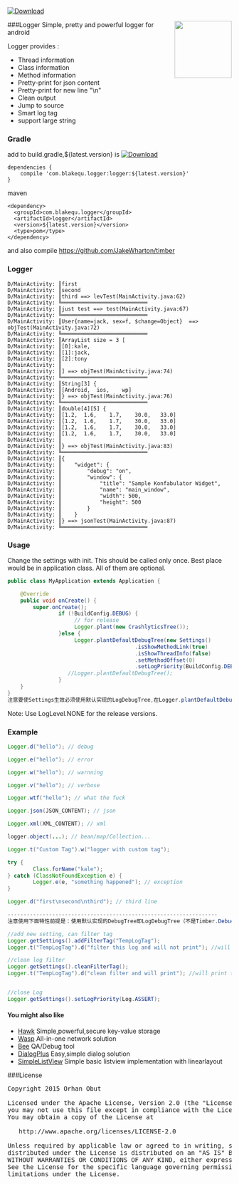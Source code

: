[![Download][bintray_svg]][bintray_url]

<img align="right" src='https://raw.githubusercontent.com/haodynasty/logger/master/images/logger-logo.png' width='128' height='128'/>

###Logger
Simple, pretty and powerful logger for android

Logger provides :
- Thread information
- Class information
- Method information
- Pretty-print for json content
- Pretty-print for new line "\n"
- Clean output
- Jump to source
- Smart log tag
- support large string  

### Gradle
add to build.gradle,${latest.version} is [![Download][bintray_svg]][bintray_url]
```
dependencies {
    compile 'com.blakequ.logger:logger:${latest.version}'
}
```
maven
```
<dependency>
  <groupId>com.blakequ.logger</groupId>
  <artifactId>logger</artifactId>
  <version>${latest.version}</version>
  <type>pom</type>
</dependency>
```

and also compile https://github.com/JakeWharton/timber

### Logger  
```
D/MainActivity: ║first
D/MainActivity: ║second
D/MainActivity: ║third ==> levTest(MainActivity.java:62)
D/MainActivity: ╚═══════════════════════════
D/MainActivity: ║just test ==> test(MainActivity.java:67)
D/MainActivity: ╚═══════════════════════════
D/MainActivity: ║User{name=jack, sex=f, $change=Object}  ==> objTest(MainActivity.java:72)
D/MainActivity: ╚═══════════════════════════
D/MainActivity: ║ArrayList size = 3 [
D/MainActivity: ║[0]:kale,
D/MainActivity: ║[1]:jack,
D/MainActivity: ║[2]:tony
D/MainActivity: ║
D/MainActivity: ║] ==> objTest(MainActivity.java:74)
D/MainActivity: ╚═══════════════════════════
D/MainActivity: ║String[3] {
D/MainActivity: ║[Android,	ios,	wp]
D/MainActivity: ║} ==> objTest(MainActivity.java:76)
D/MainActivity: ╚═══════════════════════════
D/MainActivity: ║double[4][5] {
D/MainActivity: ║[1.2,	1.6,	1.7,	30.0,	33.0]
D/MainActivity: ║[1.2,	1.6,	1.7,	30.0,	33.0]
D/MainActivity: ║[1.2,	1.6,	1.7,	30.0,	33.0]
D/MainActivity: ║[1.2,	1.6,	1.7,	30.0,	33.0]
D/MainActivity: ║
D/MainActivity: ║} ==> objTest(MainActivity.java:83)
D/MainActivity: ╚═══════════════════════════
D/MainActivity: ║{
D/MainActivity: ║    "widget": {
D/MainActivity: ║        "debug": "on",
D/MainActivity: ║        "window": {
D/MainActivity: ║            "title": "Sample Konfabulator Widget",
D/MainActivity: ║            "name": "main_window",
D/MainActivity: ║            "width": 500,
D/MainActivity: ║            "height": 500
D/MainActivity: ║        }
D/MainActivity: ║    }
D/MainActivity: ║} ==> jsonTest(MainActivity.java:87)
D/MainActivity: ╚═══════════════════════════
```

### Usage 
Change the settings with init. This should be called only once. Best place would be in application class. All of them
 are optional.
```java
public class MyApplication extends Application {

    @Override
    public void onCreate() {
        super.onCreate();
				if (!BuildConfig.DEBUG) {
                     // for release
                     Logger.plant(new CrashlyticsTree());
                }else {
                     Logger.plantDefaultDebugTree(new Settings()
                                        .isShowMethodLink(true)
                                        .isShowThreadInfo(false)
                                        .setMethodOffset(0)
                                        .setLogPriority(BuildConfig.DEBUG ? Log.VERBOSE : Log.ASSERT));
                   //Logger.plantDefaultDebugTree();
                }
    }
}
注意要使Settings生效必须使用默认实现的LogDebugTree,在Logger.plantDefaultDebugTree()中已经使用了LogDebugTree
```
Note: Use LogLevel.NONE for the release versions.

### Example
```java
Logger.d("hello"); // debug

Logger.e("hello"); // error

Logger.w("hello"); // warnning

Logger.v("hello"); // verbose

Logger.wtf("hello"); // what the fuck

Logger.json(JSON_CONTENT); // json

Logger.xml(XML_CONTENT); // xml

logger.object(...); // bean/map/Collection...

Logger.t("Custom Tag").w("logger with custom tag");

try {
		Class.forName("kale");
} catch (ClassNotFoundException e) {
		Logger.e(e, "something happened"); // exception
}

Logger.d("first\nsecond\nthird"); // third line

------------------------------------------------------------------
注意使用下面特性前提是：使用默认实现的DebugTree即LogDebugTree（不是Timber.DebugTree）

//add new setting, can filter tag
Logger.getSettings().addFilterTag("TempLogTag");
Logger.t("TempLogTag").d("filter this log and will not print"); //will not print this log

//clean log filter
Logger.getSettings().cleanFilterTag();
Logger.t("TempLogTag").d("clean filter and will print"); //will print this log


//close Log
Logger.getSettings().setLogPriority(Log.ASSERT);
```

#### You might also like
- [Hawk](https://github.com/orhanobut/hawk) Simple,powerful,secure key-value storage
- [Wasp](https://github.com/orhanobut/wasp) All-in-one network solution
- [Bee](https://github.com/orhanobut/bee) QA/Debug tool
- [DialogPlus](https://github.com/orhanobut/dialogplus) Easy,simple dialog solution
- [SimpleListView](https://github.com/orhanobut/simplelistview) Simple basic listview implementation with linearlayout

###License
<pre>
Copyright 2015 Orhan Obut

Licensed under the Apache License, Version 2.0 (the "License");
you may not use this file except in compliance with the License.
You may obtain a copy of the License at

   http://www.apache.org/licenses/LICENSE-2.0

Unless required by applicable law or agreed to in writing, software
distributed under the License is distributed on an "AS IS" BASIS,
WITHOUT WARRANTIES OR CONDITIONS OF ANY KIND, either express or implied.
See the License for the specific language governing permissions and
limitations under the License.
</pre>

[bintray_svg]: https://api.bintray.com/packages/haodynasty/maven/logger/images/download.svg
[bintray_url]: https://bintray.com/haodynasty/maven/logger/_latestVersion